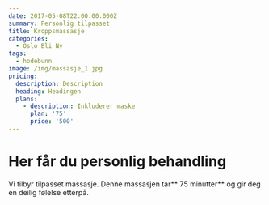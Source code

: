 ```yaml
---
date: 2017-05-08T22:00:00.000Z
summary: Personlig tilpasset
title: Kroppsmassasje
categories:
  - Oslo Bli Ny
tags:
  - hodebunn
image: /img/massasje_1.jpg
pricing:
  description: Description
  heading: Headingen
  plans:
    - description: Inkluderer maske
      plan: '75'
      price: '500'
---
```

# Her får du personlig behandling

Vi tilbyr tilpasset massasje. Denne massasjen tar** 75 minutter** og gir deg en deilig følelse etterpå.


